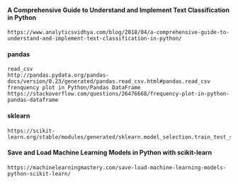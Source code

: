 #### A Comprehensive Guide to Understand and Implement Text Classification in Python
```
https://www.analyticsvidhya.com/blog/2018/04/a-comprehensive-guide-to-understand-and-implement-text-classification-in-python/
```

#### pandas
```
read_csv
http://pandas.pydata.org/pandas-docs/version/0.23/generated/pandas.read_csv.html#pandas.read_csv
frenquency plot in Python/Pandas DataFrame
https://stackoverflow.com/questions/26476668/frequency-plot-in-python-pandas-dataframe
```

#### sklearn
```
https://scikit-learn.org/stable/modules/generated/sklearn.model_selection.train_test_split.html
```

#### Save and Load Machine Learning Models in Python with scikit-learn
```
https://machinelearningmastery.com/save-load-machine-learning-models-python-scikit-learn/
```
